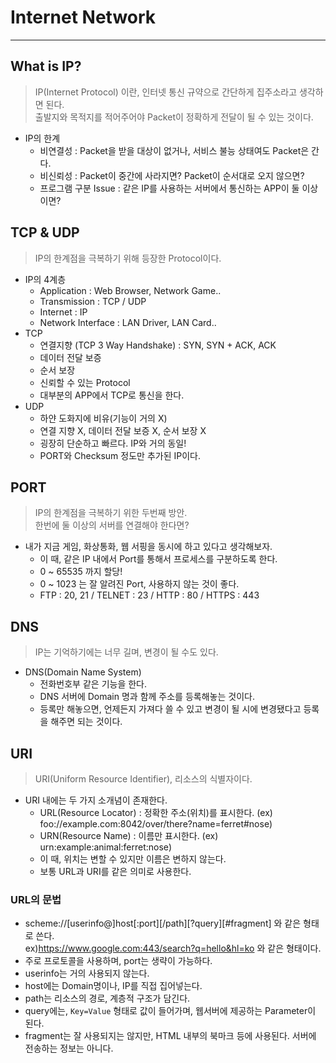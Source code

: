 # Internet Network
---
## What is IP?
> IP(Internet Protocol) 이란, 인터넷 통신 규약으로 간단하게 집주소라고 생각하면 된다.  
> 출발지와 목적지를 적어주어야 Packet이 정확하게 전달이 될 수 있는 것이다.  

- IP의 한계
  - 비연결성 : Packet을 받을 대상이 없거나, 서비스 불능 상태여도 Packet은 간다.
  - 비신뢰성 : Packet이 중간에 사라지면? Packet이 순서대로 오지 않으면?
  - 프로그램 구분 Issue : 같은 IP를 사용하는 서버에서 통신하는 APP이 둘 이상이면?

## TCP & UDP
> IP의 한계점을 극복하기 위해 등장한 Protocol이다.  

- IP의 4계층
  - Application : Web Browser, Network Game..
  - Transmission : TCP / UDP
  - Internet : IP
  - Network Interface : LAN Driver, LAN Card..
- TCP
  - 연결지향 (TCP 3 Way Handshake) : SYN, SYN + ACK, ACK
  - 데이터 전달 보증
  - 순서 보장
  - 신뢰할 수 있는 Protocol
  - 대부분의 APP에서 TCP로 통신을 한다.
- UDP
  - 하얀 도화지에 비유(기능이 거의 X)
  - 연결 지향 X, 데이터 전달 보증 X, 순서 보장 X
  - 굉장히 단순하고 빠르다. IP와 거의 동일!
  - PORT와 Checksum 정도만 추가된 IP이다.

## PORT
> IP의 한계점을 극복하기 위한 두번째 방안.  
> 한번에 둘 이상의 서버를 연결해야 한다면?  

- 내가 지금 게임, 화상통화, 웹 서핑을 동시에 하고 있다고 생각해보자.
  - 이 때, 같은 IP 내에서 Port를 통해서 프로세스를 구분하도록 한다.
  - 0 ~ 65535 까지 할당!
  - 0 ~ 1023 는 잘 알려진 Port, 사용하지 않는 것이 좋다.
  - FTP : 20, 21 / TELNET : 23 / HTTP : 80 / HTTPS : 443

## DNS
> IP는 기억하기에는 너무 길며, 변경이 될 수도 있다.  

- DNS(Domain Name System)
  - 전화번호부 같은 기능을 한다.
  - DNS 서버에 Domain 명과 함께 주소를 등록해놓는 것이다.
  - 등록만 해놓으면, 언제든지 가져다 쓸 수 있고 변경이 될 시에 변경됐다고 등록을 해주면 되는 것이다.

## URI
> URI(Uniform Resource Identifier), 리소스의 식별자이다.  

- URI 내에는 두 가지 소개념이 존재한다.
  - URL(Resource Locator) : 정확한 주소(위치)를 표시한다. (ex) foo://example.com:8042/over/there?name=ferret#nose)
  - URN(Resource Name) : 이름만 표시한다. (ex) urn:example:animal:ferret:nose)
  - 이 때, 위치는 변할 수 있지만 이름은 변하지 않는다.
  - 보통 URL과 URI를 같은 의미로 사용한다.

### URL의 문법
- scheme://[userinfo@]host[:port][/path][?query][#fragment] 와 같은 형태로 쓴다.  
ex)https://www.google.com:443/search?q=hello&hl=ko 와 같은 형태이다.
- 주로 프로토콜을 사용하며, port는 생략이 가능하다.
- userinfo는 거의 사용되지 않는다.
- host에는 Domain명이나, IP를 직접 집어넣는다.
- path는 리소스의 경로, 계층적 구조가 담긴다.
- query에는, ```Key=Value``` 형태로 값이 들어가며, 웹서버에 제공하는 Parameter이 된다.
- fragment는 잘 사용되지는 않지만, HTML 내부의 북마크 등에 사용된다. 서버에 전송하는 정보는 아니다.

